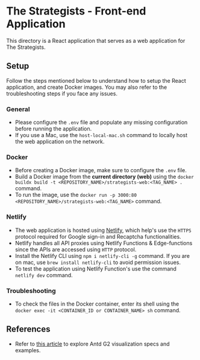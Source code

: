 # The Strategists - Front-end Application

This directory is a React application that serves as a web application for The Strategists.

## Setup

Follow the steps mentioned below to understand how to setup the React application, and create Docker images. You may also refer to the troubleshooting steps if you face any issues.

### General

- Please configure the `.env` file and populate any missing configuration before running the application.
- If you use a Mac, use the `host-local-mac.sh` command to locally host the web application on the network.

### Docker

- Before creating a Docker image, make sure to configure the `.env` file.
- Build a Docker image from the **current directory (web)** using the `docker buildx build -t <REPOSITORY_NAME>/strategists-web:<TAG_NAME> .` command.
- To run the image, use the `docker run -p 3000:80 <REPOSITORY_NAME>/strategists-web:<TAG_NAME>` command.

### Netlify

- The web application is hosted using [Netlify](https://netlify.com/), which help's use the `HTTPS` protocol required for Google sign-in and Recaptcha functionalities.
- Netlify handles all API proxies using Netlify Functions & Edge-functions since the APIs are accessed using `HTTP` protocol.
- Install the Netlify CLI using `npm i netlify-cli -g` command. If you are on mac, use `brew install netlify-cli` to avoid permission issues.
- To test the application using Netlify Function's use the command `netlify dev` command.

### Troubleshooting

- To check the files in the Docker container, enter its shell using the `docker exec -it <CONTAINER_ID or CONTAINER_NAME> sh` command.

## References

- Refer to [this article](https://observablehq.com/@antv/g2-spec) to explore Antd G2 visualization specs and examples.
